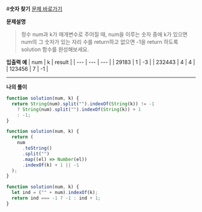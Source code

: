 #**숫자 찾기**
[문제 바로가기](https://school.programmers.co.kr/learn/courses/30/lessons/120904)

**문제설명**

> 정수 num과 k가 매개변수로 주어질 때, num을 이루는 숫자 중에 k가 있으면 num의 그 숫자가 있는 자리 수를 return하고 없으면 -1을 return 하도록 solution 함수를 완성해보세요.

**입출력 예**
| num | k | result |
| --- | --- | --- |
| 29183 | 1 | -3 |
| 232443 | 4 | 4 |
| 123456 | 7 | -1 |

---

**나의 풀이**

```javascript
function solution(num, k) {
  return String(num).split("").indexOf(String(k)) != -1
    ? String(num).split("").indexOf(String(k)) + 1
    : -1;
}

function solution(num, k) {
  return (
    num
      .toString()
      .split("")
      .map((el) => Number(el))
      .indexOf(k) + 1 || -1
  );
}

function solution(num, k) {
  let ind = ("" + num).indexOf(k);
  return ind === -1 ? -1 : ind + 1;
}
```
